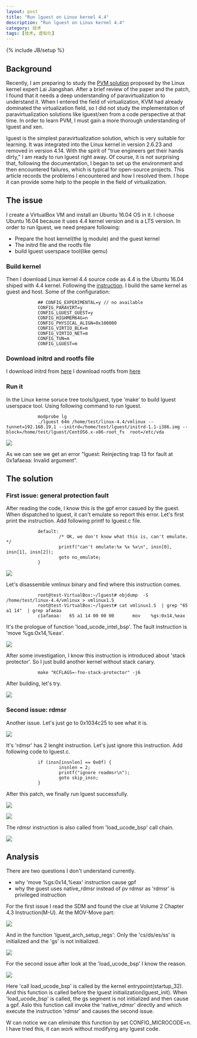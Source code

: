 ```yaml
---
layout: post
title: "Run lguest on Linux kernel 4.4"
description: "Run lguest on Linux kernel 4.4"
category: 技术
tags: [技术, 虚拟化]
---
```

{% include JB/setup %}



<h2> Background </h2>

Recently, I am preparing to study the [PVM solution](https://github.com/virt-pvm) proposed by the Linux kernel expert Lai Jiangshan. After a brief review of the paper and the patch, I found that it needs a deep understanding of paravirtualization to understand it. When I entered the field of virtualization, KVM had already dominated the virtualization field, so I did not study the implementation of paravirtualization solutions like lguest/xen from a code perspective at that time. In order to learn PVM, I must gain a more thorough understanding of lguest and xen.

lguest is the simplest paravirtualization solution, which is very suitable for learning. It was integrated into the Linux kernel in version 2.6.23 and removed in version 4.14. With the spirit of "true engineers get their hands dirty," I am ready to run lguest right away. Of course, it is not surprising that, following the documentation, I began to set up the environment and then encountered failures, which is typical for open-source projects. This article records the problems I encountered and how I resolved them. I hope it can provide some help to the people in the field of virtualization.

<h2> The issue </h2>

I create a VirtualBox VM and install an Ubuntu 16.04 OS in it. I choose Ubuntu 16.04 because it uses 4.4 kernel version and is a LTS version. 
In order to run lguest, we need prepare following:

* Prepare the host kernel(the lg module) and the guest kernel
* The initrd file and the rootfs file
* build lguest userspace tool(like qemu)

<h3> Build kernel </h3>

Then I download Linux kernel 4.4 source code as 4.4 is the Ubuntu 16.04 shiped with 4.4 kernel.
Following the [instruction](http://lguest.ozlabs.org/lguest.txt). I build the same kernel as guest and host. Some of the configuration:


                ## CONFIG_EXPERIMENTAL=y // no available
                CONFIG_PARAVIRT=y
                CONFIG_LGUEST_GUEST=y
                CONFIG_HIGHMEM64G=n
                CONFIG_PHYSICAL_ALIGN=0x100000
                CONFIG_VIRTIO_BLK=m
                CONFIG_VIRTIO_NET=m
                CONFIG_TUN=m
                CONFIG_LGUEST=m


<h3> Download initrd and rootfs file </h3>


I download initrd from [here](https://download.libvirt.org/CIM/extras/initrd-1.1-i386.img)
I download rootfs from [here](https://fs.devloop.org.uk/filesystems/CentOS-6.x/CentOS6.x-x86-root_fs.bz2)

<h3> Run it </h3>

In the Linux kerne soruce tree tools/lguest, type 'make' to build lguest userspace tool.  Using following command to run lguest.


                modprobe lg
                ./lguest 64m /home/test/linux-4.4/vmlinux --tunnet=192.168.19.1 --initrd=/home/test/lguest/initrd-1.1-i386.img --block=/home/test/lguest/CentOS6.x-x86-root_fs  root=/etc/vda
        

![](/assets/img/lguest44/1.png)


As we can see we get an error "lguest: Reinjecting trap 13 for fault at 0x1afaeaa: Invalid argument". 


<h2> The solution </h2>

<h3> First issue: general protection fault </h3>

After reading the code, I know this is the gpf error casued by the guest. When dispatched to lguest, it can't emulate so report this error.
Let's first print the instruction. Add following printf to lguest.c file.


                default:
                        /* OK, we don't know what this is, can't emulate. */
                        printf("can't emulate:%x %x %x\n", insn[0], insn[1], insn[2]);
                        goto no_emulate;
                }


![](/assets/img/lguest44/2.png)


Let's disassemble vmlinux binary and find where this instruction comes.


                root@test-VirtualBox:~/lguest# objdump  -S /home/test/linux-4.4/vmlinux > vmlinux1.S
                root@test-VirtualBox:~/lguest# cat vmlinux1.S  | grep "65 a1 14"  | grep afaeaa
                c1afaeaa:	65 a1 14 00 00 00    	mov    %gs:0x14,%eax


It's the prologue of function 'load_ucode_intel_bsp'.  The fault instruction is 'move %gs:0x14,%eax'.


![](/assets/img/lguest44/3.png)


After some investigation, I know this instruction is introduced about 'stack protector'. So I just build another kernel without stack canary.



                make "KCFLAGS=-fno-stack-protector" -j6


After building, let's try. 


![](/assets/img/lguest44/4.png)


<h3> Second issue: rdmsr </h3>

Another issue. Let's just go to 0x1034c25 to see what it is.


![](/assets/img/lguest44/5.png)


It's 'rdmsr' has 2 lenght instruction. Let's just ignore this instruction. Add following code to lguest.c.


                if (insn[insnlen] == 0x0f) {
                        insnlen = 2;
                        printf("ignore readmsr\n");
                        goto skip_insn;
                }

After this patch, we finally run lguest successfully.


![](/assets/img/lguest44/6.png)

![](/assets/img/lguest44/7.png)


The rdmsr instruction is also called from 'load_ucode_bsp' call chain.


![](/assets/img/lguest44/8.png)


<h2> Analysis </h2>

There are two questions I don't understand currently.

* why 'move %gs:0x14,%eax' instruction cause gpf
* why the guest uses native_rdmsr instead of pv rdmsr as 'rdmsr' is privileged instruction

For the first issue I read the SDM and found the clue at Volume 2 Chapter 4.3 Instruction(M-U).
At the MOV-Move part:


![](/assets/img/lguest44/9.png)



And in the function 'lguest_arch_setup_regs':
Only the 'cs/ds/es/ss' is initialized and the 'gs' is not initialized.


![](/assets/img/lguest44/10.png)



For the second issue after look at the 'load_ucode_bsp' I know the reason.


![](/assets/img/lguest44/11.png)



Here 'call load_ucode_bsp' is called by the kernel entrypoint(startup_32). And this function is called before the lguest initialization(lguest_init). When 'load_ucode_bsp' is called, the gs segment is not initialized and then cause a gpf. Aslo this function call invoke the 'native_rdmsr' directly and which execute the instruction 'rdmsr' and causes the second issue.

W can notice we can eliminate this function by set CONFIG_MICROCODE=n. I have tried this, it can work without modifying any lguest code.
